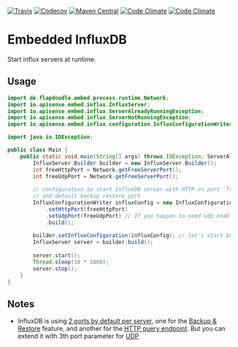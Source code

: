 [![Travis](https://img.shields.io/travis/APISENSE/embed-influxDB.svg)](https://travis-ci.org/APISENSE/embed-influxDB)
[![Codecov](https://img.shields.io/codecov/c/github/APISENSE/embed-influxDB.svg)](https://codecov.io/gh/APISENSE/embed-influxDB)
[![Maven Central](https://img.shields.io/maven-central/v/io.apisense.embed.influx/embed-influxDB.svg)](http://search.maven.org/#artifactdetails%7Cio.apisense.embed.influx%7Cembed-influxDB%7C1.0.0%7Cjar)
[![Code Climate](https://img.shields.io/codeclimate/issues/github/APISENSE/embed-influxDB.svg)](https://codeclimate.com/github/APISENSE/embed-influxDB)
[![Code Climate](https://img.shields.io/codeclimate/maintainability/APISENSE/embed-influxDB.svg)](https://codeclimate.com/github/APISENSE/embed-influxDB)

# Embedded InfluxDB

Start influx servers at runtime.

## Usage

```java
import de.flapdoodle.embed.process.runtime.Network;
import io.apisense.embed.influx.InfluxServer;
import io.apisense.embed.influx.ServerAlreadyRunningException;
import io.apisense.embed.influx.ServerNotRunningException;
import io.apisense.embed.influx.configuration.InfluxConfigurationWriter;

import java.io.IOException;

public class Main {
    public static void main(String[] args) throws IOException, ServerAlreadyRunningException, InterruptedException, ServerNotRunningException {
        InfluxServer.Builder builder = new InfluxServer.Builder();
        int freeHttpPort = Network.getFreeServerPort();
        int freeUdpPort = Network.getFreeServerPort();
        
        // configuration to start InfluxDB server with HTTP on port `freeHttpPort`
        // and default backup restore port
        InfluxConfigurationWriter influxConfig = new InfluxConfigurationWriter.Builder()
            .setHttpPort(freeHttpPort)
            .setUdpPort(freeUdpPort) // If you happen to need udp enabled
            .build();
        
        builder.setInfluxConfiguration(influxConfig); // let's start both of protocols, HTTP and UDP
        InfluxServer server = builder.build();
        
        server.start();
        Thread.sleep(10 * 1000);
        server.stop();
    }
}
```

## Notes

- InfluxDB is using [2 ports by default per server](https://docs.influxdata.com/influxdb/v1.3/administration/ports/),
 one for the [Backup & Restore](https://docs.influxdata.com/influxdb/v1.3/administration/backup_and_restore/) feature,
 and another for the [HTTP query endpoint](https://docs.influxdata.com/influxdb/v1.3/tools/api/).
 But you can extend it with 3th port parameter for [UDP](https://github.com/influxdata/influxdb/blob/master/services/udp/README.md)
